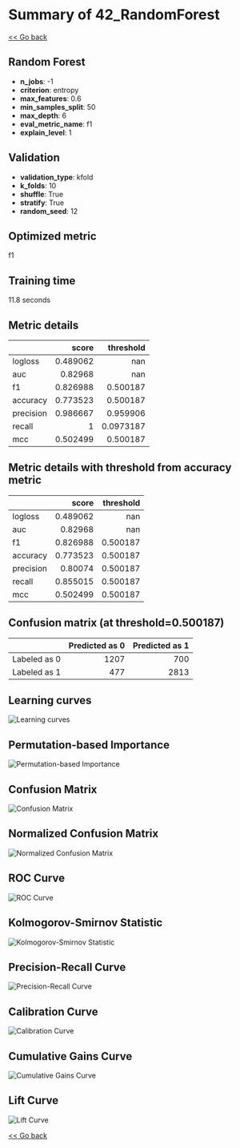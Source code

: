 # Summary of 42_RandomForest

[<< Go back](../README.md)


## Random Forest
- **n_jobs**: -1
- **criterion**: entropy
- **max_features**: 0.6
- **min_samples_split**: 50
- **max_depth**: 6
- **eval_metric_name**: f1
- **explain_level**: 1

## Validation
 - **validation_type**: kfold
 - **k_folds**: 10
 - **shuffle**: True
 - **stratify**: True
 - **random_seed**: 12

## Optimized metric
f1

## Training time

11.8 seconds

## Metric details
|           |    score |   threshold |
|:----------|---------:|------------:|
| logloss   | 0.489062 | nan         |
| auc       | 0.82968  | nan         |
| f1        | 0.826988 |   0.500187  |
| accuracy  | 0.773523 |   0.500187  |
| precision | 0.986667 |   0.959906  |
| recall    | 1        |   0.0973187 |
| mcc       | 0.502499 |   0.500187  |


## Metric details with threshold from accuracy metric
|           |    score |   threshold |
|:----------|---------:|------------:|
| logloss   | 0.489062 |  nan        |
| auc       | 0.82968  |  nan        |
| f1        | 0.826988 |    0.500187 |
| accuracy  | 0.773523 |    0.500187 |
| precision | 0.80074  |    0.500187 |
| recall    | 0.855015 |    0.500187 |
| mcc       | 0.502499 |    0.500187 |


## Confusion matrix (at threshold=0.500187)
|              |   Predicted as 0 |   Predicted as 1 |
|:-------------|-----------------:|-----------------:|
| Labeled as 0 |             1207 |              700 |
| Labeled as 1 |              477 |             2813 |

## Learning curves
![Learning curves](learning_curves.png)

## Permutation-based Importance
![Permutation-based Importance](permutation_importance.png)
## Confusion Matrix

![Confusion Matrix](confusion_matrix.png)


## Normalized Confusion Matrix

![Normalized Confusion Matrix](confusion_matrix_normalized.png)


## ROC Curve

![ROC Curve](roc_curve.png)


## Kolmogorov-Smirnov Statistic

![Kolmogorov-Smirnov Statistic](ks_statistic.png)


## Precision-Recall Curve

![Precision-Recall Curve](precision_recall_curve.png)


## Calibration Curve

![Calibration Curve](calibration_curve_curve.png)


## Cumulative Gains Curve

![Cumulative Gains Curve](cumulative_gains_curve.png)


## Lift Curve

![Lift Curve](lift_curve.png)



[<< Go back](../README.md)
